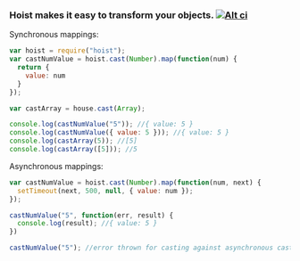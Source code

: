 ### Hoist makes it easy to transform your objects. [![Alt ci](https://travis-ci.org/classdojo/hoist.js.png)](https://travis-ci.org/classdojo/hoist.js)

Synchronous mappings:

```javascript
var hoist = require("hoist");
var castNumValue = hoist.cast(Number).map(function(num) {
  return {
    value: num
  }
});

var castArray = house.cast(Array);

console.log(castNumValue("5")); //{ value: 5 }
console.log(castNumValue({ value: 5 })); //{ value: 5 }
console.log(castArray(5)); //[5]
console.log(castArray([5])); //5

```

Asynchronous mappings:

```javascript
var castNumValue = hoist.cast(Number).map(function(num, next) {
  setTimeout(next, 500, null, { value: num });
});

castNumValue("5", function(err, result) {
  console.log(result); //{ value: 5 }
})

castNumValue("5"); //error thrown for casting against asynchronous caster
```

